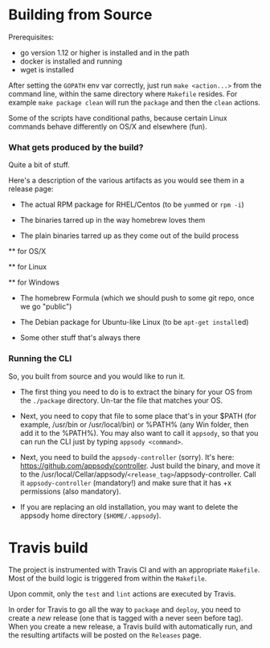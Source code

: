 
# Building from Source

Prerequisites:

* go version 1.12 or higher is installed and in the path
* docker is installed and running
* wget is installed

After setting the `GOPATH` env var correctly, just run `make <action...>` from the command line, within the same directory where `Makefile` resides. For example `make package clean` will run the `package` and then the `clean` actions.


Some of the scripts have conditional paths, because certain Linux commands behave differently on OS/X and elsewhere (fun).

### What gets produced by the build?
Quite a bit of stuff. 

Here's a description of the various artifacts as you would see them in a release page:

* The actual RPM package for RHEL/Centos (to be `yum`med or `rpm -i`)

* The binaries tarred up in the way homebrew loves them

* The plain binaries tarred up as they come out of the build process

** for OS/X

** for Linux

** for Windows

* The homebrew Formula (which we should push to some git repo, once we go "public")

* The Debian package for Ubuntu-like Linux (to be `apt-get install`ed)

* Some other stuff that's always there

### Running the CLI
So, you built from source and you would like to run it. 

* The first thing you need to do is to extract the binary for your OS from the `./package` directory. Un-tar the file that matches your OS.

* Next, you need to copy that file to some place that's in your $PATH (for example, /usr/bin or /usr/local/bin) or %PATH% (any Win folder, then add it to the %PATH%). You may also want to call it `appsody`, so that you can run the CLI just by typing `appsody <command>`.

* Next, you need to build the `appsody-controller` (sorry). It's here: https://github.com/appsody/controller. Just build the binary, and move it to the /usr/local/Cellar/appsody/`<release_tag>`/appsody-controller. Call it `appsody-controller` (mandatory!) and make sure that it has +x permissions (also mandatory).

* If you are replacing an old installation, you may want to delete the appsody home directory (`$HOME/.appsody`).

# Travis build
The project is instrumented with Travis CI and with an appropriate `Makefile`. Most of the build logic is triggered from within the `Makefile`.

Upon commit, only the `test` and `lint` actions are executed by Travis.

In order for Travis to go all the way to `package` and `deploy`, you need to create a *new* release (one that is tagged with a never seen before tag). When you create a new release, a Travis build with automatically run, and the resulting artifacts will be posted on the `Releases` page. 
